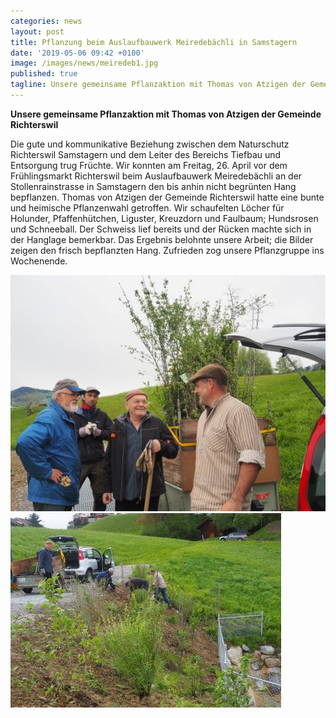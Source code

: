 ```yaml
---
categories: news
layout: post
title: Pflanzung beim Auslaufbauwerk Meiredebächli in Samstagern 
date: '2019-05-06 09:42 +0100'
image: /images/news/meiredeb1.jpg
published: true
tagline: Unsere gemeinsame Pflanzaktion mit Thomas von Atzigen der Gemeinde Richterswil
---
```


**Unsere gemeinsame Pflanzaktion mit Thomas von Atzigen der Gemeinde Richterswil**   


Die gute und kommunikative Beziehung zwischen dem Naturschutz Richterswil Samstagern und dem Leiter des Bereichs Tiefbau und Entsorgung trug Früchte. Wir konnten am Freitag, 26. April vor dem Frühlingsmarkt Richterswil beim Auslaufbauwerk Meiredebächli an der Stollenrainstrasse in Samstagern den bis anhin nicht begrünten Hang bepflanzen. Thomas von Atzigen der Gemeinde Richterswil hatte eine bunte und heimische Pflanzenwahl getroffen. Wir schaufelten Löcher für Holunder, Pfaffenhütchen, Liguster, Kreuzdorn und Faulbaum; Hundsrosen und Schneeball. Der Schweiss lief bereits und der Rücken machte sich in der Hanglage bemerkbar. Das Ergebnis belohnte unsere Arbeit; die Bilder zeigen den frisch bepflanzten Hang. Zufrieden zog unsere Pflanzgruppe ins Wochenende. 


<img class="float-left mr-20" src="/images/news/meired4.jpg" />




<img class="float-left ml-20" src="/images/news/meired3.jpg" />
